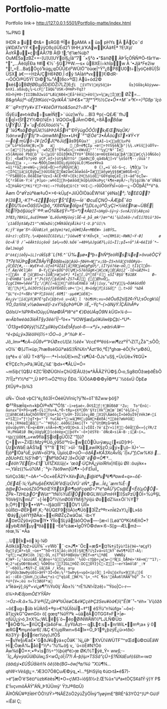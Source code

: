 # Portfolio-matte
Portfolio link-> http://127.0.0.1:5501/Portfolio-matte/index.html

‰PNG

   
IHDR   a  ú   ©t&=   sRGB ®Îé   gAMA  ±
üa   	pHYs  Ã  ÃÇo¨d  ÿ¥IDATx^ìÝ	€eÿÿOßçôÜÉd2¹ï 9HH¸ä’KA\wKÄã‡Èª ?E\Xý/ÂoYÅu•ctAÂ!7B Â@ !;“d’Iæ¾úþ?OuMÈ5azBŽ÷+–]U]U]UÝòÌ§¿Ïã‘”7 ¯×§²ò
•”$äñØ        ÀÞ‘ÏçÕÑÑ®Ö–fårYw-°"„…ÃëõjÈÐa
‡#î        €½¯·§G7®W.—s× ûBXÈï÷khÍpw
        À '•Jjã†Fe2iw
°!„=È…Ba§Öçó¹kúg¿qÒÛÛ£d²WÙlÖ™òùœ|^Ÿ³¿ßP8U0t÷|yóÇé8Ù|Ší ÙSX       à€—÷HžÂ/ÇH6‡ØÐ¸Î	dý
!ìAÌãñªvx]‡¦©dR--›ÕÓÓí®Ù5ŸÏ¯Di©‰²Á[6o>ºŒ]
       Àû+ód2©
kéšûBØƒØÐ¡µŠD£îÒŽì7LZ[6;ƒ`ï	îVTV)éÿ5öá+        Û±}GÚàçÀûýyww—6nXï.aßáuþ¿¼¬LcF‘ÏãQ&“USK‹Ö®mP>Ÿqž?XÙ>hÿ¥0‹ƒIIIB‰Ò2wiG™LÆù6Ðê×Éå²êêì×ëU(v×¾æ¿Î@`       ØŽ_=…B&gñÀù]º-úÊf3tKüó(+Qyi¥ÂÁˆ¼Þ€&«™3f*“Íª½½Ce•Õ*+M¨»³K==)³Gßp˜îçò Rˆ¨qP±!fYy¥»´£T*¥õëÖí‡Ysó&5on2?÷ßï_°<°        ìŠýEúø»t›kØa÷sæÌÑƒ>¨úúz]wÝu
…Bî3 ®p(¬Q£Æ¨fh­J	EqÍ>tŠf2Y½©¤¼Én
)	*’ëQOG»j*JÄmO©6„=8Ã*aBåæ UÝÛ.ˆ×¯u‹ÉöÙîóúö¼"–.ˆ       ˜¼G¶sâ©gIÛë¦½šÞÞžÂŠH"‘ÐŸÿügÕÕÕ)kÆŒNqÛK/½än±w{î¹5j”Þ~ûmwMñƒa••UH¯²™ŒÒé”3•ÅÂòùšT×¥Ÿ<Y—ö:mÜõ¬]¥·[zÔJ*i¦ªêJùƒås9§¢ù`a?¯ _ýïAÌ–ì×±Ó¼vPë
ë”LöºkŠoXmB¡=b	a       ¸ð÷ê¶ÇÍµ
«œ!÷†©S§êÃþ°|¾¾.u¥šš}úÓŸv—
–-[æ³[[½zµþò—¿¨·wð2Ë†°ÖÝwßí<›×ëWuU"‘ˆ²¹¼y²N²˜Ïe
x5{ÂHýèë_PbDò‘¨ü›µìÙ'ôÍûžÕKkZTYUª’ÊRõô¦œ÷mÙ¢EêéìpþÁ°þøCç½}ôÑGõ­o}Ë}¦¸<ßøÆ7ò?ýéO ýCP,öƒ>}út§ÄÛ††û²	&èØcÕ¸qã4bÄ­]»V¯¼òŠó†¶··;Ûüä'?Quuõa ‹­‚--+w—¶ÕÒ¼Imm­îÒÎÙ¿dÿôOÿäLÓ¦MSee¥Þxã
=ûì³ºãŽ;œ÷eWü~¿jkGÈ»Õ¬÷fÿRÛÿVÂ       0 {)„=ú´óõ·G~ç.
¾¶Öµ´lv—ÏñÇïäïÇßÿþw}öÙîÒàÌÖæ2åeCåõøåóå•Íæäñyœ¼§§§Wœ8Gß»ò-^³FSÆŒÖ[o.ÒêåËõæ²UzxI‹ÂCÊ•RF>[Ek¦ž®½öìóÊ¹GÖÝqÜqÇéÎ;ït—äd^óçÏw—ŠÇ³råÊüm·Ý¦ë¯¿Þ]µo›;w®óÍh>þøãûdkûþ¾öÚkuÞyç¹k¶e»æýÅ/~¡Ÿýìgzâ‰'œ’õÑ£G»Ï®áÃG*ºKï²Ý7¬Yé|‹¤?ŸúÔ§dû!C†¨©©I‹-rÖÛ`ÖönÝsÏ=úò—¿¬ÖÖþÃ\[²^V^á.
Àøm        Õ^øÝzùºêæ‡uÓ×>¢–kÜµƒ+JiíÚÕîÒàùÊW¾¢¯ýëNa]_²;.¹äE£Q?Þ]383„-KTª¬¢Zò(çt'Š”Èð)—Íé¨©cuÉÇNÒ¬ÃÆjþË¯ê¤£ÐÚ%o«ÕãS(Û«[þô„^Xß¢ÑæäÍg±£³]¡DLo¿òºÖ,yÇ}•½ïè£Þæ~ÙBÉ_|Ñ]*ÏŸþô§üùçŸ¯®®.wÕ¾Í&ë§Ÿ~ºS=º/±Á`ÐIÏ<òHgÙ–šÿ÷ÿ·SvnÃJ[Ú|Á8çoû 3fŒ3¿7BXûí„áu£Ü¥mmÞ´Q…êÜ±¥Øÿöoÿ¦åË—ë_þå_œk²}œ÷™4i’¾ùÍoêâ‹/vÊîí7Dìû³3ö=´ç1àÊÖý‡âÆyZ1³^cNÙ±Dü¦ÇÞÑ9ãÜ£ýÅïkú¹î·U.þ^ûî\%
K;jŸ¯ëgœ¯ßº‹ÛÛöØízñ_gé3ýmìºøî¿ëÚ#ß}Åe÷MÐÉW»
ïéBÝS…ôã÷z):çÊSTç.½«AþèêûÏCõIé¼i;^}ûëwë¶'6¹KÖvÇk_¨»n{RMîâ¦~RWN]¬Ý·Ø]       ø Ù¢«Â¯Ö /ˆ=ëÂktôiçêoÜ­ îø¾»vðÙ.‰Óé´»48®¼òJgúÆ7¾¡ûî»Ï];pÏ=÷Ü^)Â¬6éÌ1Ó´*—ÖælJmògÓ
D"ò‡£jíèÔÿ=ïL]rúÑŠ§`8¨L{‡6.^¨Ú‰µø•ºþ÷hÑºfeòRÍs¼e>õvuëÕÇŸTª7é¾ÚÞgö#Ž8ÂyŸlâ`ðÄb±üþÀöÙ—ƒØë®»N^x¡Sb~Í5×hñâC©ÒÒRýò—¿ÜÔZ{#„---WyE¥»ô.ûƒxõªåÎãÎ|âŸÐÿøGgPgÛ½²­‚íÏ?ÿó?ëæ›oÖ‚
tÌ1ÇlÔn­¦f¸Âæ/ê€lÂn	B—Ý¿Cë<§­ÖÛ°Öl¼M»S7èñågK»HcW¿ÒÂUí2ˆ-lÓ¤ûÆž®«ì
÷|Än	Œ öBS=z‹îÛÅrœvôª] ªî±[‚Ù*tÉ¹š¦ ±SÏ¹B§Ú´¶á1BX       Ø—ì¬È©HBá˜¾së3
†"J%{ôƒ/§dïÞÉ›Zš7«­­Å] {[ŒhvÕ…ÍçgCIHm=½êéé”Ïç‘/R{[»&©^úOšuÈXmÊä´nÅj­|íuy‚^e2Yý¼¬Òá#äódÕÒ´Q’%jª„ôú3Ó†5{§zúƒâÝßXËÜ;oÞ<'>|¸N>ùdgÝší&Ù°
.t>ôÛ °‰DÂ	^§L™¢»îº«ßÐs°Ø*ÝIööö{.60¶]'·µµé#ùÈ6¬
Âo¿ýv'ïóÿñN7Ë³gÏvÙþtvö_u»£Â l ¹bù¶U®;xu»`öêÓuß2sï§ž¢‹ÝU;sÓcgk\û|ÝÕ_0zñïtê¸v½øãw«d{î-z±Ý¼§çÞà®ÙÞ
:ïÈ„–Ýç°–{>ãNýÝ.ÎÇÂïhÅ®*v QõIsU×¾PÞR»IOüy¡Ú‡éø©î*ÃºW^é°       €}ÐàUÁqÒ9N kÙG»¼·ô—w›Äb1wéàá3ïéÂT§y3êèí‘Ï|–²ò«+™VOW§æ£µô­¥úî­wêþÇþ¦–†Uª-¯Ô13g«6Q¢ÿý[½ZZ;µîí¥òyCšxÈtÅƒuol–ß—×º¡î+¸>øärí‹Aì¥—^ê<þû¿ÿ»3îëölH{ï½÷:ÓO~ò
¸;Þ"ñùÞ
K·–Jõ_îm»ª¶cÀ~ûÛßvº"ÞÚØ±cU[[ë.½ëê«¯Vcc£®ºê*óš>wí¶zzºÝ¹›Z(T¿Žà™;sÕÕ;vO¼¨©]JTi«üp;7hæ8sèGûï†øâS¦(Ñ¾Xn³Ázt‘9ö¸ºÉ]³ghœ–éÕí‚Ý«^µ©ðÚ_
{qªê×	ó¯óÍÜ T×8³Íý—·:ª+Ì=loÜEl•mŽ´rá¶Û4-ÔJs"uS§¸+ÜcÙê×Ý¢GÜ•       €ŸÇ£c?r¡»Pà,ï¥Ü£¿¼£˜lþd»<¶ÃLÚ*Ó=
~m5ìþ(‘(Q$U ¢ZC'ÏÐØÙGhî±ÇhÚŒÃUž(w†ÀÅÂZÝÚ©§.Õ‹o,Sg8¤ÕžœþðÊbÕ7l’Ï|z²Y½ºd™^_Ù ÞPT›»ÓZºl½ÿ ÊÐö.¯­ÌÜÕôA©©©yÏ©ªªJ¯½öšxÚ ÖþEø ƒXÛý®=[b¾3


úÑ~´Óioð vþC)“é¿ßô3Ï<ÓéêÙVînïç?ÿ¹N=õT'ßZww·þô§?©²²RsæÌq×n+kþÒí®«N™°Ó1`ß¯‹ï>e§aé».Ô©SÍƒ¦†BÚß6Ø¨²Zu;	To²Énû¦-ã±n±x“Ú•Põ»yæ¶~{¾¦Ýu÷Ã…*Ô‹tRµ»¢XªÓh'§Ýz|Xk“mœ¨1W[°è¾[è~       áhBCêÆiÂaÇhÖñŸÐY|Ge•5î³vÙ®·ÏÛíìöv¿ÁÐ_X1Ù\ÄædóçÏ×ôéÓuÎ9{Vék3#›í
=ºîŽ)¤“ƒ!}gT•þ«"¯Ÿ ºuCÂ£+*:wäM®¡@åH+ÆéðÃ¦*èë?ø‰®ûÙ
¥z4¡¦R¥éœÎÆõ|^—¯^¥O½õ¦.éêÔG[Z4mí{T•
"û^ÜtÓMzå•WtÃ
ýõvúþyV®\¹Ë>q÷ÆX¥;sñÅ»ê<¶«V­ÒO<á.í]vÌÔÍ›7ë¨£Žr×ì[F·ÓêÛÖ«»{çÝR/Z´H¡PHãÆíØ ðW¿úUg¼Ø}ìcêèèp×|þóŸ×¯~õ+}êSŸê·¯ôÑcÆ»sïÁ~B·;íÆ~í×…º§þÙÔß¶…±`«w9fláSídgÜÖ)Z´“1[û?Ç÷v‹~ŽïŒí:Mzý®Ûõ„ý95õ“ºrû~w£ÕÛu›ÿæµ¿{«úD]rÞ(­ÜzkWãÉ:ãÂŠ1a      `Ÿ²“ß¯T¢|¨>ûÏ·¨fä‚awíîK§zÕ¸úý×\¡ö–
îÚ÷'—ËjõªîÒà²ùÈ_ÿúW=óÌ3ºà‚
Üµï­oLØ>_úÒ—ôðÃ»KÅ3XcÂvÎš¡˜Ï|xJ"f¡Cw%Kô
…zåUoÞ£L¾S‘h©"¡¨’MºîâÓ4­2 ¦å«ÔÚØ¨ë©×Ò¶´†…cëõh’7£Êjt>£1¯ÚÌ1ŽXô¦ûj{×	'œà·ÙÇÞÃ¿ýíoîRñx_|ñEíjú Øîl :õuýk«+—,YâÌz{{‰ú?ûM
;¨³ý‹·7äó9wn[Ùì¶•¬[‹F£ÎuíÌ„	tüñÇo3&l;†¬õA÷“~Óc×èÈÄ2Ý×_Xëvüh¿ì@ì¢ªuªë¶íªaw4=q»~ô£­‚ÒE4Ë·¼;ÝµPíu§èÊKNÜR¹êŒízÛVÛ˜éÑ†„¦w…Îé¿¯æm%Ê·:       à@eÓ»oùšZšÖºköŒÝß§XìÞ¶qãFçqèÐ÷7†é°aÃÜ¹ýCs@Ê<Êö¦µÒÕ–ŽPk¬TžHLþO^Wùt^™tNí½ÝúÊÏÔ_¢©GLW{ùPmH‡))SsPzÚÒÏ=%ú®§LŸõVè§½mîJ¹¯´÷­[·ÎéÖ²½½nØ08ŸMï§?ýiíjú ØodZ¼x±Óï´½Y?þ¸Ö®}?Þ•+Wª¬¬l§ã¤îÌÌ™3ÖV’î
ÙÌÎ» öûÍß¤~ØÊÞ#F¸K;·³êÚQ£F9ƒõÁ}o¶Úô3ÎŽ­zº®r×nÏé2xY}¿ÏL»šö  ´©áý¿ï¡éIÝfƒØÄa:~«íRØŽçZwäÖaí.´·ìb<Y       À¤eÓZýô»ÿ¤wîY• ÝÏîoSLýåƒáôÓOw—-[æ<î	[Løä“OºKû‡ÆñÓ•?äyëÆiMÍµyªðä	–Èë³cäæ•ÌgÕÝÕ©dw»:6¬S[g—ÆLmž—réœ‚¾¨*Ãa

…UÈk»ó
kj-¼Ð Àölk{ä7ož>ûÙÏ¾¯÷vWö¯¨·c»J¶•˜Öc=æ$×¤¾±`ÿÏÿù?Îã{9ë¬³œÇgŸ}ÖylýÃº«¾Ó_~ùe•””hÖ¬Yîšåó;öh}Ê)§8¶?í½Îvá»ülkŸ¯ëw5¶ªÙîT›Á¾:°qf;+wR¥]öh_]§:Ö¾¸nïT“65ª0ŒkUa¹MÍf«m*\ªØÉ	VWNßý       €}Wª·[¿¹áózúÁß¸kÆno÷³û[yG1Ùnˆ¯½öÚ-c†þþ÷¿ww—²Ñí¸bÅÞé>¹Xê×m'™17;­W;2²u£yOÐ†BòxK
%ÔÞÕ­to¯7ZGL®ÓŽ:DCÇÒŸž}C›ZÌ~~erYåmõlØ'_:¥
‘ˆ~6bÛ1…÷¶§Ÿ~Z_üâõÂ
/¸kŠo¿
a÷µ Ö²ýGÛo3œwÞyúÈG>â®Ý¹3Ï<Óé;¼³³SwÞy§»vpõ×íp(Ô_î÷ÜsóxÝu×9ñ¡}È	aí·:úÊô·ÚoH‚çiÅwç*±ì~™q¾úË_N€ºL¯¾×¸¬ºC
¶üs'êÅu6­lRÃN^hQ“
7«´C!ªóº{V=;èú
n«Tc3ØöF*a      à`“Ïëá»ÿ]¸õÿº+ví¿ø¶³½Ýo0ìj˜Åb±½˜^rÉ%N!›Ížzê)÷™Ýóo|C‹-r—ö¼>_ÞÆåjomÒ£YŸÂÞr
:=Óz=R.ã×‰3'è®ï|Z¿ûÞ¥ºóÛéøC&é¥ÇçëÞÇžSeu¥òá€)ï(“Ë(#¯¹¬^èh×¯Vï_¡ôžð~ô£ug÷ûb kÙÀñŠ+®p>€?ûÙÏôùÏ~‡°1
éSŸú”n¾ùfg»¯~õ«{­
åTjçýkG"QwnGö› ö[ gœq†¾ûÝïºk
~üãëÄOTGG‡»F>|ø–oƒüÛ¿ý›ó¸3±X‰;WLê§´õ~éoØ­ìNWÄW½ºLJLÑ©Û¤°êÔ©‰~ñÛÇ«]ã4óFw…ËyÝöÅzt—	qL¢:s+nrWìL•m®¡a±
ÿ	0
æRG¶mµnõar6[´/&Ç       €½¡qíRwn×64l»=Õ_Þ1®¿þzýË¿ü‹»tðx¦­Kó3Yý··\órier½òy}JfÒŠ—uÝe§iÆa£•ˆGðJ¥ùýá±çÕãK¨¼j„üÞ¨XVÙ¼WÙTF™^sŒdü©¤üÉâWHï;ÔæÄ‰åõ^½ª÷'?ù‰ö§ v_
`û<òÈ#N?Òö Àw¾óÕ××;•®×\sî½÷^½þúëºé¦›œ
ØK/½Týë_Ý= _ww§;·-¯Ïç„Ãý±ýaÛûlÐüîw¿S<wÖ¿óÎ;Î7?ì Å–­þ}íµ×TSSã”çÛ÷§?ÑXáEuñ)ššh×‹w¤{áäd¡ý•£ÚŠÚåïèñ¾ õê{ôb{BG~õw[ªa/¾û
™X¦û¶¾…qhW<Vèš@¿=_.“Æ3O7Ö8ÇuÆ©ýq_•î…º§ÞìSÿîq ¢ú¤‹tå•é$7)­>é“[æÕ'ê’Së¤†ùzbKéêsÎ¶]*O=ç\M3÷ìõ§ß½‹ž.Œ%û±“úªa«tÒÇS¢á1Ý·ÿ}Y        P$£'ÍvçvmôÄÃÝ¹ÁÑ_Þ1ÚÛmÿ‘ Ÿ¦tJ®ß¤Û}ÃÌ‡ÔÑÛ¥®žÍêH'ÕÕ½IŸ>ªNÃËZóÖ2ýüŽÿÖÏnÿ“îyøýmE“BRÉ^å3YÒ2^)Uº·Gù\F=íÊäl Ç;
